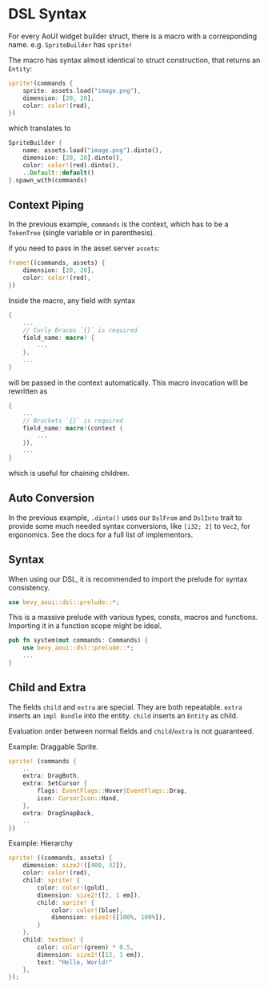 # DSL Syntax

For every AoUI widget builder struct, there is a macro with a corresponding name.
e.g. `SpriteBuilder` has `sprite!`

The macro has syntax almost identical to struct construction, that returns an `Entity`:

```rust
sprite!(commands {
    sprite: assets.load("image.png"),
    dimension: [20, 20],
    color: color!(red),
})
```

which translates to

```rust
SpriteBuilder {
    name: assets.load("image.png").dinto(),
    dimension: [20, 20].dinto(),
    color: color!(red).dinto(),
    ..Default::default()
}.spawn_with(commands)
```

## Context Piping

In the previous example, `commands` is the context,
which has to be a `TokenTree` (single variable or in parenthesis).

if you need to pass in the asset server `assets`:

```rust
frame!((commands, assets) {
    dimension: [20, 20],
    color: color!(red),
})
```

Inside the macro, any field with syntax

```rust
{
    ...
    // Curly Braces `{}` is required
    field_name: macro! {
        ..,
    },
    ...
}
```

will be passed in the context automatically.
This macro invocation will be rewritten as

```rust
{
    ...
    // Brackets `{}` is required
    field_name: macro!(context {
        ..,
    }),
    ...
}
```

which is useful for chaining children.

## Auto Conversion

In the previous example,
`.dinto()` uses our `DslFrom` and `DslInto` trait to provide some much needed
syntax conversions, like `[i32; 2]` to `Vec2`, for ergonomics.
See the docs for a full list of implementors.

## Syntax

When using our DSL, it is recommended to import the
prelude for syntax consistency.

```rust
use bevy_aoui::dsl::prelude::*;
```

This is a massive prelude with various types, consts, macros and functions.
Importing it in a function scope might be ideal.

```rust
pub fn system(mut commands: Commands) {
    use bevy_aoui::dsl::prelude::*;
    ...
}
```

## Child and Extra

The fields `child` and `extra` are special. They are both repeatable.
`extra` inserts an `impl Bundle` into the entity.
`child` inserts an `Entity` as child.

Evaluation order between normal fields and `child`/`extra` is not guaranteed.

Example: Draggable Sprite.

```rust
sprite! (commands {
    ..
    extra: DragBoth,
    extra: SetCursor { 
        flags: EventFlags::Hover|EventFlags::Drag, 
        icon: CursorIcon::Hand,
    },
    extra: DragSnapBack,
    ..
})
```

Example: Hierarchy

```rust
sprite! ((commands, assets) {
    dimension: size2!([400, 32]),
    color: color!(red),
    child: sprite! {
        color: color!(gold),
        dimension: size2!([2, 1 em]),
        child: sprite! {
            color: color!(blue),
            dimension: size2!([100%, 100%]),
        }
    },
    child: textbox! {
        color: color!(green) * 0.5,
        dimension: size2!([12, 1 em]),
        text: "Hello, World!"
    },
});
```
